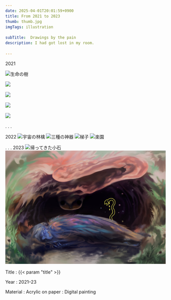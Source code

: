 ```yaml
---
date: 2025-04-01T20:01:59+0900
title: From 2021 to 2023
thumb: thumb.jpg
imgTags: illustration

subTitle:  Drawings by the pain
description: I had got lost in my room.

---
```


2021

![生命の樹](1)

![](2_1)

![](2_2)

![](3)

![](4)

.
.
.


2022
![宇宙の林檎](5)
![三種の神器](6)
![梯子](7)
![楽園](tumblr_820f0b2905764bf6632470c84e57675b_e26b92ec_1280)


.
.
.
2023
![帰ってきた小石](8)
![アザミ（Other me）](Untitled.jpg)

Title
: {{< param "title" >}}

Year
: 2021–23

Material
: Acrylic on paper
: Digital painting


